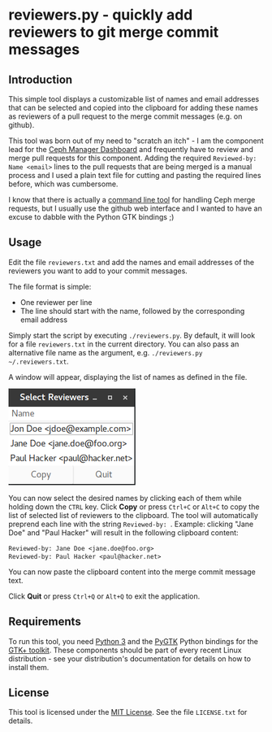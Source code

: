 # reviewers.py - quickly add reviewers to git merge commit messages

## Introduction

This simple tool displays a customizable list of names and email addresses that
can be selected and copied into the clipboard for adding these names as
reviewers of a pull request to the merge commit messages (e.g. on github).

This tool was born out of my need to "scratch an itch" - I am the component lead
for the [Ceph Manager Dashboard](https://ceph.com/) and frequently have to
review and merge pull requests for this component. Adding the required
`Reviewed-by: Name <email>` lines to the pull requests that are being merged is
a manual process and I used a plain text file for cutting and pasting the
required lines before, which was cumbersome.

I know that there is actually a [command line
tool](https://github.com/batrick/ceph/blob/master/src/script/ptl-tool.py) for
handling Ceph merge requests, but I usually use the github web interface and I
wanted to have an excuse to dabble with the Python GTK bindings
;)

## Usage

Edit the file `reviewers.txt` and add the names and email addresses of the
reviewers you want to add to your commit messages.

The file format is simple:

* One reviewer per line
* The line should start with the name, followed by the corresponding email address

Simply start the script by executing `./reviewers.py`. By default, it will look
for a file `reviewers.txt` in the current directory. You can also pass an
alternative file name as the argument, e.g. `./reviewers.py ~/.reviewers.txt`.

A window will appear, displaying the list of names as defined in the file.

![Screen shot](screenshot.png "Screen shot")

You can now select the desired names by clicking each of them while holding down
the `CTRL` key. Click **Copy** or press `Ctrl+C` or `Alt+C` to copy the list of
selected list of reviewers to the clipboard. The tool will automatically
preprend each line with the string `Reviewed-by: `. Example: clicking "Jane Doe"
and "Paul Hacker" will result in the following clipboard content:

```
Reviewed-by: Jane Doe <jane.doe@foo.org>
Reviewed-by: Paul Hacker <paul@hacker.net>
```

You can now paste the clipboard content into the merge commit message text.

Click **Quit** or press `Ctrl+Q` or `Alt+Q` to exit the application.

## Requirements

To run this tool, you need [Python 3](https://www.python.org/) and the
[PyGTK](http://www.pygtk.org/) Python bindings for the [GTK+
toolkit](https://www.gtk.org/). These components should be part of every recent
Linux distribution - see your distribution's documentation for details on how to
install them.

## License

This tool is licensed under the [MIT
License](https://opensource.org/licenses/MIT). See the file `LICENSE.txt` for
details.